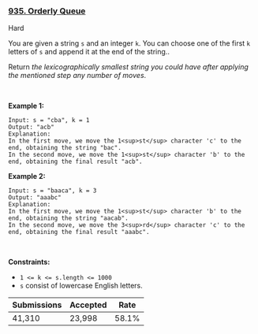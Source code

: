 ### [935. Orderly Queue](https://leetcode.com/problems/orderly-queue/)

Hard

You are given a string `` s `` and an integer `` k ``. You can choose one of the first `` k `` letters of `` s `` and append it at the end of the string..

Return _the lexicographically smallest string you could have after applying the mentioned step any number of moves_.

 

__Example 1:__

```
Input: s = "cba", k = 1
Output: "acb"
Explanation: 
In the first move, we move the 1<sup>st</sup> character 'c' to the end, obtaining the string "bac".
In the second move, we move the 1<sup>st</sup> character 'b' to the end, obtaining the final result "acb".
```

__Example 2:__

```
Input: s = "baaca", k = 3
Output: "aaabc"
Explanation: 
In the first move, we move the 1<sup>st</sup> character 'b' to the end, obtaining the string "aacab".
In the second move, we move the 3<sup>rd</sup> character 'c' to the end, obtaining the final result "aaabc".
```

 

__Constraints:__

*   `` 1 <= k <= s.length <= 1000 ``
*   `` s `` consist of lowercase English letters.

| Submissions    | Accepted     | Rate   |
| -------------- | ------------ | ------ |
| 41,310 | 23,998 | 58.1% |